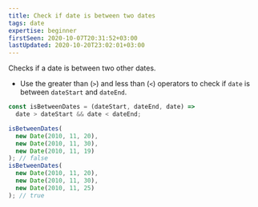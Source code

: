 ```yaml
---
title: Check if date is between two dates
tags: date
expertise: beginner
firstSeen: 2020-10-07T20:31:52+03:00
lastUpdated: 2020-10-20T23:02:01+03:00
---
```


Checks if a date is between two other dates.

- Use the greater than (`>`) and less than (`<`) operators to check if `date` is between `dateStart` and `dateEnd`.

```js
const isBetweenDates = (dateStart, dateEnd, date) =>
  date > dateStart && date < dateEnd;
```

```js
isBetweenDates(
  new Date(2010, 11, 20),
  new Date(2010, 11, 30),
  new Date(2010, 11, 19)
); // false
isBetweenDates(
  new Date(2010, 11, 20),
  new Date(2010, 11, 30),
  new Date(2010, 11, 25)
); // true
```
